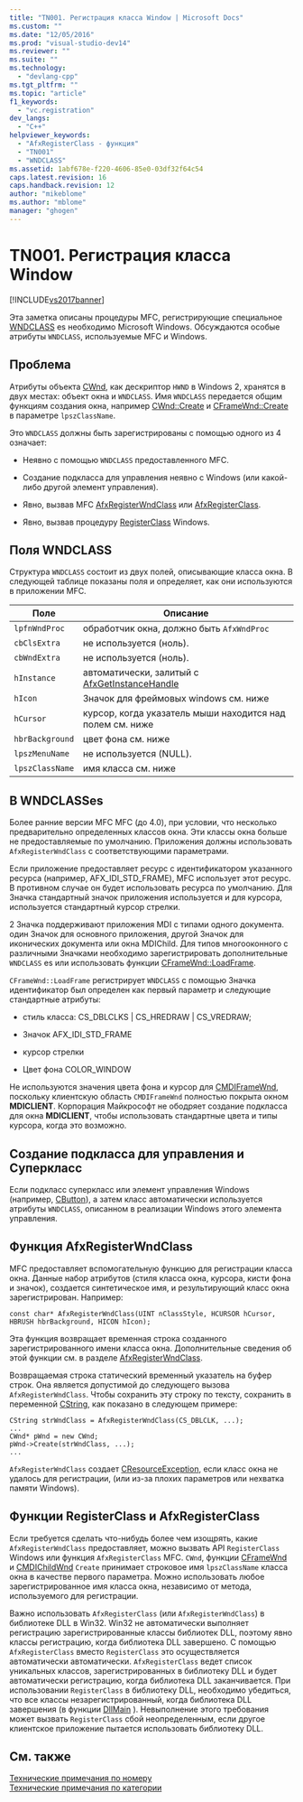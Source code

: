 ```yaml
---
title: "TN001. Регистрация класса Window | Microsoft Docs"
ms.custom: ""
ms.date: "12/05/2016"
ms.prod: "visual-studio-dev14"
ms.reviewer: ""
ms.suite: ""
ms.technology: 
  - "devlang-cpp"
ms.tgt_pltfrm: ""
ms.topic: "article"
f1_keywords: 
  - "vc.registration"
dev_langs: 
  - "C++"
helpviewer_keywords: 
  - "AfxRegisterClass - функция"
  - "TN001"
  - "WNDCLASS"
ms.assetid: 1abf678e-f220-4606-85e0-03df32f64c54
caps.latest.revision: 16
caps.handback.revision: 12
author: "mikeblome"
ms.author: "mblome"
manager: "ghogen"
---
```

# TN001. Регистрация класса Window
[!INCLUDE[vs2017banner](../assembler/inline/includes/vs2017banner.md)]

Эта заметка описаны процедуры MFC, регистрирующие специальное [WNDCLASS](http://msdn.microsoft.com/library/windows/desktop/ms633576) es необходимо Microsoft Windows.  Обсуждаются особые атрибуты `WNDCLASS`, используемые MFC и Windows.  
  
## Проблема  
 Атрибуты объекта [CWnd](../Topic/CWnd%20Class.md), как дескриптор `HWND` в Windows 2, хранятся в двух местах: объект окна и `WNDCLASS`.  Имя `WNDCLASS` передается общим функциям создания окна, например [CWnd::Create](../Topic/CWnd::Create.md) и [CFrameWnd::Create](../Topic/CFrameWnd::Create.md) в параметре `lpszClassName`.  
  
 Это `WNDCLASS` должны быть зарегистрированы с помощью одного из 4 означает:  
  
-   Неявно с помощью `WNDCLASS` предоставленного MFC.  
  
-   Создание подкласса для управления неявно с Windows \(или какой\-либо другой элемент управления\).  
  
-   Явно, вызвав MFC [AfxRegisterWndClass](../Topic/AfxRegisterWndClass.md) или [AfxRegisterClass](../Topic/AfxRegisterClass.md).  
  
-   Явно, вызвав процедуру [RegisterClass](http://msdn.microsoft.com/library/windows/desktop/ms633586) Windows.  
  
## Поля WNDCLASS  
 Структура `WNDCLASS` состоит из двух полей, описывающие класса окна.  В следующей таблице показаны поля и определяет, как они используются в приложении MFC.  
  
|Поле|Описание|  
|----------|--------------|  
|`lpfnWndProc`|обработчик окна, должно быть `AfxWndProc`|  
|`cbClsExtra`|не используется \(ноль\).|  
|`cbWndExtra`|не используется \(ноль\).|  
|`hInstance`|автоматически, залитый с [AfxGetInstanceHandle](../Topic/AfxGetInstanceHandle.md)|  
|`hIcon`|Значок для фреймовых windows см. ниже|  
|`hCursor`|курсор, когда указатель мыши находится над полем см. ниже|  
|`hbrBackground`|цвет фона см. ниже|  
|`lpszMenuName`|не используется \(NULL\).|  
|`lpszClassName`|имя класса см. ниже|  
  
## В WNDCLASSes  
 Более ранние версии MFC MFC \(до 4.0\), при условии, что несколько предварительно определенных классов окна.  Эти классы окна больше не предоставляемые по умолчанию.  Приложения должны использовать `AfxRegisterWndClass` с соответствующими параметрами.  
  
 Если приложение предоставляет ресурс с идентификатором указанного ресурса \(например, AFX\_IDI\_STD\_FRAME\), MFC использует этот ресурс.  В противном случае он будет использовать ресурса по умолчанию.  Для Значка стандартный значок приложения используется и для курсора, используется стандартный курсор стрелки.  
  
 2 Значка поддерживают приложения MDI с типами одного документа. один Значок для основного приложения, другой Значок для иконических документа или окна MDIChild.  Для типов многооконного с различными Значками необходимо зарегистрировать дополнительные `WNDCLASS` es или использовать функции [CFrameWnd::LoadFrame](../Topic/CFrameWnd::LoadFrame.md).  
  
 `CFrameWnd::LoadFrame` регистрирует `WNDCLASS` с помощью Значка идентификатор был определен как первый параметр и следующие стандартные атрибуты:  
  
-   стиль класса: CS\_DBLCLKS &#124; CS\_HREDRAW &#124; CS\_VREDRAW;  
  
-   Значок AFX\_IDI\_STD\_FRAME  
  
-   курсор стрелки  
  
-   Цвет фона COLOR\_WINDOW  
  
 Не используются значения цвета фона и курсор для [CMDIFrameWnd](../mfc/reference/cmdiframewnd-class.md), поскольку клиентскую область `CMDIFrameWnd` полностью покрыта окном **MDICLIENT**.  Корпорация Майкрософт не ободряет создание подкласса для окна **MDICLIENT**, чтобы использовать стандартные цвета и типы курсора, когда это возможно.  
  
## Создание подкласса для управления и Суперкласс  
 Если подкласс суперкласс или элемент управления Windows \(например, [CButton](../mfc/reference/cbutton-class.md)\), а затем класс автоматически используется атрибуты `WNDCLASS`, описанном в реализации Windows этого элемента управления.  
  
## Функция AfxRegisterWndClass  
 MFC предоставляет вспомогательную функцию для регистрации класса окна.  Данные набор атрибутов \(стиля класса окна, курсора, кисти фона и значок\), создается синтетическое имя, и результирующий класс окна зарегистрирован.  Например:  
  
```  
const char* AfxRegisterWndClass(UINT nClassStyle, HCURSOR hCursor, HBRUSH hbrBackground, HICON hIcon);  
```  
  
 Эта функция возвращает временная строка созданного зарегистрированного имени класса окна.  Дополнительные сведения об этой функции см. в разделе [AfxRegisterWndClass](../Topic/AfxRegisterWndClass.md).  
  
 Возвращаемая строка статический временный указатель на буфер строк.  Она является допустимой до следующего вызова `AfxRegisterWndClass`.  Чтобы сохранить эту строку по тексту, сохранить в переменной [CString](../atl-mfc-shared/using-cstring.md), как показано в следующем примере:  
  
```  
CString strWndClass = AfxRegisterWndClass(CS_DBLCLK, ...);  
...  
CWnd* pWnd = new CWnd;  
pWnd->Create(strWndClass, ...);  
...  
```  
  
 `AfxRegisterWndClass` создает [CResourceException](../mfc/reference/cresourceexception-class.md), если класс окна не удалось для регистрации, \(или из\-за плохих параметров или нехватка памяти Windows\).  
  
## Функции RegisterClass и AfxRegisterClass  
 Если требуется сделать что\-нибудь более чем изощрять, какие `AfxRegisterWndClass` предоставляет, можно вызвать API `RegisterClass` Windows или функция `AfxRegisterClass` MFC.  `CWnd`, функции [CFrameWnd](../mfc/reference/cframewnd-class.md) и [CMDIChildWnd](../mfc/reference/cmdichildwnd-class.md) `Create` принимает строковое имя `lpszClassName` класса окна в качестве первого параметра.  Можно использовать любое зарегистрированное имя класса окна, независимо от метода, используемого для регистрации.  
  
 Важно использовать `AfxRegisterClass` \(или `AfxRegisterWndClass`\) в библиотеке DLL в Win32.  Win32 не автоматически выполняет регистрацию зарегистрированные классы библиотек DLL, поэтому явно классы регистрацию, когда библиотека DLL завершено.  С помощью `AfxRegisterClass` вместо `RegisterClass` это осуществляется автоматически автоматически.  `AfxRegisterClass` ведет список уникальных классов, зарегистрированных в библиотеку DLL и будет автоматически регистрацию, когда библиотека DLL заканчивается.  При использовании `RegisterClass` в библиотеку DLL, необходимо убедиться, что все классы незарегистрированный, когда библиотека DLL завершения \(в функции [DllMain](http://msdn.microsoft.com/library/windows/desktop/ms682583) \).  Невыполнение этого требования может вызвать `RegisterClass` сбой неопределенным, если другое клиентское приложение пытается использовать библиотеку DLL.  
  
## См. также  
 [Технические примечания по номеру](../mfc/technical-notes-by-number.md)   
 [Технические примечания по категории](../mfc/technical-notes-by-category.md)